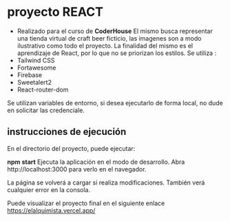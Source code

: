 # proyecto REACT

- Realizado para el curso de **CoderHouse**
  El mismo busca representar una tienda virtual de craft beer ficticio, las imagenes son a modo ilustrativo como todo el proyecto.
  La finalidad del mismo es el aprendizaje de React, por lo que no se priorizan los estilos.
  Se utiliza :
- Tailwind CSS
- Fortawesome
- Firebase
- Sweetalert2
- React-router-dom

Se utilizan variables de entorno, si desea ejecutarlo de forma local, no dude en solicitar las credenciale.

## instrucciones de ejecución

En el directorio del proyecto, puede ejecutar:

**npm start**
Ejecuta la aplicación en el modo de desarrollo.
Abra http://localhost:3000 para verlo en el navegador.

La página se volverá a cargar si realiza modificaciones.
También verá cualquier error en la consola.

Puede visualizar el proyecto final en el siguiente enlace https://elalquimista.vercel.app/

<!-- <picture>
  <img alt="img del proyecto." src="">
</picture> -->
